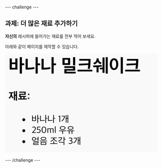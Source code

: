 --- challenge ---

## 과제: 더 많은 재료 추가하기

**자신의** 레시피에 들어가는 재료를 전부 적어 보세요.

아래와 같이 페이지를 제작할 수 있습니다.

![스크린샷](images/recipe-more-ingredients.png)

--- /challenge ---